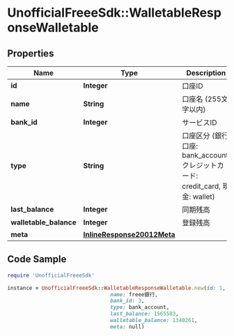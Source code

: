 # UnofficialFreeeSdk::WalletableResponseWalletable

## Properties

Name | Type | Description | Notes
------------ | ------------- | ------------- | -------------
**id** | **Integer** | 口座ID | 
**name** | **String** | 口座名 (255文字以内) | 
**bank_id** | **Integer** | サービスID | 
**type** | **String** | 口座区分 (銀行口座: bank_account, クレジットカード: credit_card, 現金: wallet) | 
**last_balance** | **Integer** | 同期残高 | [optional] 
**walletable_balance** | **Integer** | 登録残高 | [optional] 
**meta** | [**InlineResponse20012Meta**](InlineResponse20012Meta.md) |  | [optional] 

## Code Sample

```ruby
require 'UnofficialFreeeSdk'

instance = UnofficialFreeeSdk::WalletableResponseWalletable.new(id: 1,
                                 name: freee銀行,
                                 bank_id: 3,
                                 type: bank_account,
                                 last_balance: 1565583,
                                 walletable_balance: 1340261,
                                 meta: null)
```


